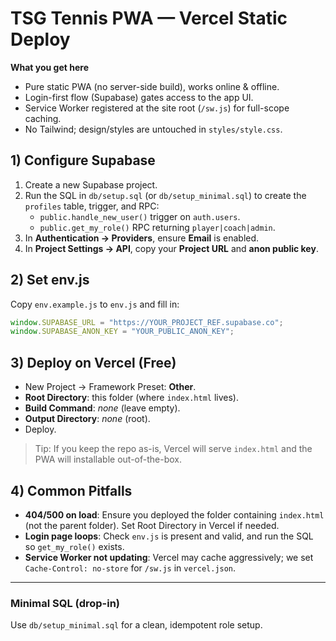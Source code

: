 # TSG Tennis PWA — Vercel Static Deploy

**What you get here**
- Pure static PWA (no server-side build), works online & offline.
- Login-first flow (Supabase) gates access to the app UI.
- Service Worker registered at the site root (`/sw.js`) for full-scope caching.
- No Tailwind; design/styles are untouched in `styles/style.css`.

## 1) Configure Supabase
1. Create a new Supabase project.
2. Run the SQL in `db/setup.sql` (or `db/setup_minimal.sql`) to create the `profiles` table, trigger, and RPC:
   - `public.handle_new_user()` trigger on `auth.users`.
   - `public.get_my_role()` RPC returning `player|coach|admin`.
3. In **Authentication → Providers**, ensure **Email** is enabled.
4. In **Project Settings → API**, copy your **Project URL** and **anon public key**.

## 2) Set env.js
Copy `env.example.js` to `env.js` and fill in:
```js
window.SUPABASE_URL = "https://YOUR_PROJECT_REF.supabase.co";
window.SUPABASE_ANON_KEY = "YOUR_PUBLIC_ANON_KEY";
```

## 3) Deploy on Vercel (Free)
- New Project → Framework Preset: **Other**.
- **Root Directory**: this folder (where `index.html` lives).
- **Build Command**: _none_ (leave empty).
- **Output Directory**: _none_ (root).
- Deploy.

> Tip: If you keep the repo as-is, Vercel will serve `index.html` and the PWA will installable out-of-the-box.

## 4) Common Pitfalls
- **404/500 on load**: Ensure you deployed the folder containing `index.html` (not the parent folder). Set Root Directory in Vercel if needed.
- **Login page loops**: Check `env.js` is present and valid, and run the SQL so `get_my_role()` exists.
- **Service Worker not updating**: Vercel may cache aggressively; we set `Cache-Control: no-store` for `/sw.js` in `vercel.json`.

---

### Minimal SQL (drop-in)

Use `db/setup_minimal.sql` for a clean, idempotent role setup.
